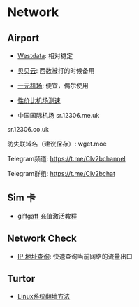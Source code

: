 # Network

## Airport

- [Westdata](https://wd-cloud.net/): 相对稳定
- [贝贝云](https://beibeicloud.shop/): 西数被打的时候备用
- [一元机场](https://一元机场.ink): 便宜，偶尔使用

- [性价比机场测速](https://duangks.com/)
- 中国国际机场
  sr.12306.me.uk

sr.12306.co.uk

防失联域名（建议保存）: wget.moe

Telegram频道: https://t.me/CIv2bchannel

Telegram群组: https://t.me/CIv2bchat

## Sim 卡

- [giffgaff 充值激活教程](https://telegra.ph/How-to-Activate-your-giffgaff-SIM-card-10-29)

## Network Check

- [IP 地址查询](https://ip.skk.moe/): 快速查询当前网络的流量出口

## Turtor

- [Linux系统翻墙方法](https://github.com/Alvin9999/new-pac/wiki/Linux%E7%B3%BB%E7%BB%9F%E7%BF%BB%E5%A2%99%E6%96%B9%E6%B3%95)
